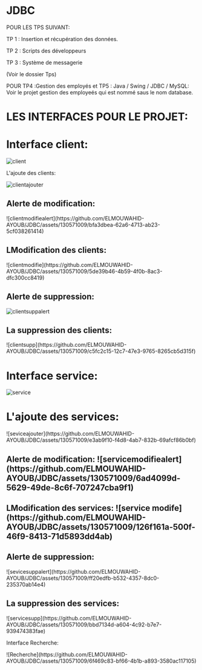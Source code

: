 # JDBC 

POUR LES TPS SUIVANT:

TP 1 : Insertion et récupération des données.

TP 2 : Scripts des développeurs

TP 3 : Système de messagerie

(Voir le dossier Tps)

POUR TP4 :Gestion des employés et TP5 : Java / Swing / JDBC / MySQL:
Voir le projet gestion des employeés qui est nommé saus le nom  database.

<h1>
LES INTERFACES POUR LE PROJET:
</h1>

<h1>
Interface client:
</h1>

![client](https://github.com/ELMOUWAHID-AYOUB/JDBC/assets/130571009/ead19e6d-ff62-4058-8a60-b5d21a0ca0e3)

L'ajoute des clients:

![clientajouter](https://github.com/ELMOUWAHID-AYOUB/JDBC/assets/130571009/b9b07e62-e287-4725-9be4-2bb4ddf7c749)

<h2>
Alerte de modification:
</h2>
![clientmodifiealert](https://github.com/ELMOUWAHID-AYOUB/JDBC/assets/130571009/bfa3dbea-62a6-4713-ab23-5cf038261414)

<h2>
LModification des clients:
</h2>
![clientmodifie](https://github.com/ELMOUWAHID-AYOUB/JDBC/assets/130571009/5de39b46-4b59-4f0b-8ac3-dfc300cc8419)

<h2>
Alerte de suppression:
</h2>

![clientsuppalert](https://github.com/ELMOUWAHID-AYOUB/JDBC/assets/130571009/fa2899d1-cc4f-4a71-993a-8b7ffc85a5bb)

<h2>
La suppression des clients:
</h2>
![clientsupp](https://github.com/ELMOUWAHID-AYOUB/JDBC/assets/130571009/c5fc2c15-12c7-47e3-9765-8265cb5d315f)
<h1>
Interface service:
</h1>

![service](https://github.com/ELMOUWAHID-AYOUB/JDBC/assets/130571009/e97babb5-b1dd-4103-9cf6-27d6a6f7a989)

<h1>
  L'ajoute des services:
</h2>
![seviceajouter](https://github.com/ELMOUWAHID-AYOUB/JDBC/assets/130571009/e3ab9f10-f4d8-4ab7-832b-69afcf86b0bf)

<h2>
Alerte de modification:
  ![servicemodifiealert](https://github.com/ELMOUWAHID-AYOUB/JDBC/assets/130571009/6ad4099d-5629-49de-8c6f-707247cba9f1)
</h2>

<h2>
LModification des services:
  ![service modife](https://github.com/ELMOUWAHID-AYOUB/JDBC/assets/130571009/126f161a-500f-46f9-8413-71d5893dd4ab)
</h2>

<h2>
Alerte de suppression:
</h2>
![sevicesuppalert](https://github.com/ELMOUWAHID-AYOUB/JDBC/assets/130571009/ff20edfb-b532-4357-8dc0-235370ab14e4)

<h2>
La suppression des services:
</h2>
![servicesupp](https://github.com/ELMOUWAHID-AYOUB/JDBC/assets/130571009/bbd7134d-a604-4c92-b7e7-939474383fae)

Interface Recherche:
</h1>
![Recherche](https://github.com/ELMOUWAHID-AYOUB/JDBC/assets/130571009/6f469c83-bf66-4b1b-a893-3580ac117105)
